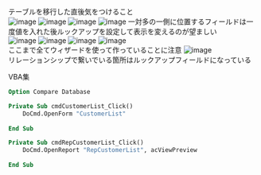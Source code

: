 テーブルを移行した直後気をつけること  
![image](https://github.com/yumi100/sample/assets/116421936/5fb8756a-5d12-480a-b182-f3ecf6b51beb)
![image](https://github.com/yumi100/sample/assets/116421936/3fad5e52-7457-4dbd-b67b-fe3784fd52df)
![image](https://github.com/yumi100/sample/assets/116421936/21b2d66f-c807-498a-ba44-cd73a6fb7178)
![image](https://github.com/yumi100/sample/assets/116421936/07b8de1f-89b7-4732-a7e4-f478c1baca6d)
一対多の一側に位置するフィールドは一度値を入れた後ルックアップを設定して表示を変えるのが望ましい  
![image](https://github.com/yumi100/sample/assets/116421936/526e5bdc-c695-4a3c-8ced-f7b50899d9ad)
![image](https://github.com/yumi100/sample/assets/116421936/46064a95-371c-4273-99a8-ba942235e44c)
![image](https://github.com/yumi100/sample/assets/116421936/fc2dfa05-0cd8-4434-9d3d-12c65450f0e1)
![image](https://github.com/yumi100/sample/assets/116421936/bc833f6d-53a7-4459-ab8c-11ef577571b6)  
ここまで全てウィザードを使って作っていることに注意
![image](https://github.com/yumi100/sample/assets/116421936/c517d32a-739c-4e9a-95bb-dc6d65890ff8)  
リレーションシップで繋いでいる箇所はルックアップフィールドになっている

VBA集
```vb:cmdRepCustomerList.vb
Option Compare Database

Private Sub cmdCustomerList_Click()
    DoCmd.OpenForm "CustomerList"
    
End Sub

Private Sub cmdRepCustomerList_Click()
    DoCmd.OpenReport "RepCustomerList", acViewPreview
    
End Sub
